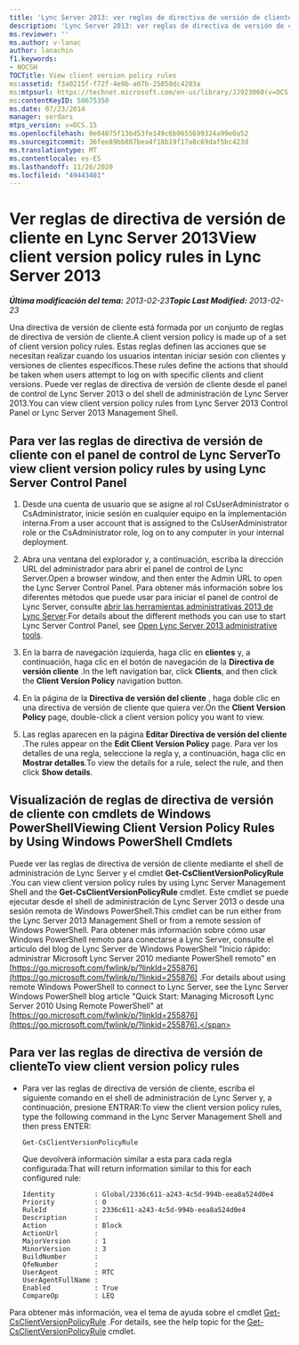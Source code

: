 ```yaml
---
title: 'Lync Server 2013: ver reglas de directiva de versión de cliente'
description: 'Lync Server 2013: ver reglas de directiva de versión de cliente.'
ms.reviewer: ''
ms.author: v-lanac
author: lanachin
f1.keywords:
- NOCSH
TOCTitle: View client version policy rules
ms:assetid: f3a0215f-f72f-4e9b-a07b-25858dc4203a
ms:mtpsurl: https://technet.microsoft.com/en-us/library/JJ923060(v=OCS.15)
ms:contentKeyID: 50675350
ms.date: 07/23/2014
manager: serdars
mtps_version: v=OCS.15
ms.openlocfilehash: 0e04075f136d53fe149c6b0655699324a99e0a52
ms.sourcegitcommit: 36fee89bb887bea4f18b19f17a8c69daf5bc423d
ms.translationtype: MT
ms.contentlocale: es-ES
ms.lasthandoff: 11/26/2020
ms.locfileid: "49443401"
---
```

# <a name="view-client-version-policy-rules-in-lync-server-2013"></a><span data-ttu-id="e6880-103">Ver reglas de directiva de versión de cliente en Lync Server 2013</span><span class="sxs-lookup"><span data-stu-id="e6880-103">View client version policy rules in Lync Server 2013</span></span>

<div data-xmlns="http://www.w3.org/1999/xhtml">

<div class="topic" data-xmlns="http://www.w3.org/1999/xhtml" data-msxsl="urn:schemas-microsoft-com:xslt" data-cs="https://msdn.microsoft.com/">

<div data-asp="https://msdn2.microsoft.com/asp">



</div>

<div id="mainSection">

<div id="mainBody"><span data-ttu-id="e6880-104">

<span> </span></span><span class="sxs-lookup"><span data-stu-id="e6880-104">

<span> </span></span></span>

<span data-ttu-id="e6880-105">_**Última modificación del tema:** 2013-02-23_</span><span class="sxs-lookup"><span data-stu-id="e6880-105">_**Topic Last Modified:** 2013-02-23_</span></span>

<span data-ttu-id="e6880-106">Una directiva de versión de cliente está formada por un conjunto de reglas de directiva de versión de cliente.</span><span class="sxs-lookup"><span data-stu-id="e6880-106">A client version policy is made up of a set of client version policy rules.</span></span> <span data-ttu-id="e6880-107">Estas reglas definen las acciones que se necesitan realizar cuando los usuarios intentan iniciar sesión con clientes y versiones de clientes específicos.</span><span class="sxs-lookup"><span data-stu-id="e6880-107">These rules define the actions that should be taken when users attempt to log on with specific clients and client versions.</span></span> <span data-ttu-id="e6880-108">Puede ver reglas de directiva de versión de cliente desde el panel de control de Lync Server 2013 o del shell de administración de Lync Server 2013.</span><span class="sxs-lookup"><span data-stu-id="e6880-108">You can view client version policy rules from Lync Server 2013 Control Panel or Lync Server 2013 Management Shell.</span></span>

<div>

## <a name="to-view-client-version-policy-rules-by-using-lync-server-control-panel"></a><span data-ttu-id="e6880-109">Para ver las reglas de directiva de versión de cliente con el panel de control de Lync Server</span><span class="sxs-lookup"><span data-stu-id="e6880-109">To view client version policy rules by using Lync Server Control Panel</span></span>

1.  <span data-ttu-id="e6880-110">Desde una cuenta de usuario que se asigne al rol CsUserAdministrator o CsAdministrator, inicie sesión en cualquier equipo en la implementación interna.</span><span class="sxs-lookup"><span data-stu-id="e6880-110">From a user account that is assigned to the CsUserAdministrator role or the CsAdministrator role, log on to any computer in your internal deployment.</span></span>

2.  <span data-ttu-id="e6880-111">Abra una ventana del explorador y, a continuación, escriba la dirección URL del administrador para abrir el panel de control de Lync Server.</span><span class="sxs-lookup"><span data-stu-id="e6880-111">Open a browser window, and then enter the Admin URL to open the Lync Server Control Panel.</span></span> <span data-ttu-id="e6880-112">Para obtener más información sobre los diferentes métodos que puede usar para iniciar el panel de control de Lync Server, consulte [abrir las herramientas administrativas 2013 de Lync Server](lync-server-2013-open-lync-server-administrative-tools.md).</span><span class="sxs-lookup"><span data-stu-id="e6880-112">For details about the different methods you can use to start Lync Server Control Panel, see [Open Lync Server 2013 administrative tools](lync-server-2013-open-lync-server-administrative-tools.md).</span></span>

3.  <span data-ttu-id="e6880-113">En la barra de navegación izquierda, haga clic en **clientes** y, a continuación, haga clic en el botón de navegación de la **Directiva de versión cliente** .</span><span class="sxs-lookup"><span data-stu-id="e6880-113">In the left navigation bar, click **Clients**, and then click the **Client Version Policy** navigation button.</span></span>

4.  <span data-ttu-id="e6880-114">En la página de la **Directiva de versión del cliente** , haga doble clic en una directiva de versión de cliente que quiera ver.</span><span class="sxs-lookup"><span data-stu-id="e6880-114">On the **Client Version Policy** page, double-click a client version policy you want to view.</span></span>

5.  <span data-ttu-id="e6880-115">Las reglas aparecen en la página **Editar Directiva de versión del cliente** .</span><span class="sxs-lookup"><span data-stu-id="e6880-115">The rules appear on the **Edit Client Version Policy** page.</span></span> <span data-ttu-id="e6880-116">Para ver los detalles de una regla, seleccione la regla y, a continuación, haga clic en **Mostrar detalles**.</span><span class="sxs-lookup"><span data-stu-id="e6880-116">To view the details for a rule, select the rule, and then click **Show details**.</span></span>

</div>

<div>

## <a name="viewing-client-version-policy-rules-by-using-windows-powershell-cmdlets"></a><span data-ttu-id="e6880-117">Visualización de reglas de directiva de versión de cliente con cmdlets de Windows PowerShell</span><span class="sxs-lookup"><span data-stu-id="e6880-117">Viewing Client Version Policy Rules by Using Windows PowerShell Cmdlets</span></span>

<span data-ttu-id="e6880-118">Puede ver las reglas de directiva de versión de cliente mediante el shell de administración de Lync Server y el cmdlet **Get-CsClientVersionPolicyRule** .</span><span class="sxs-lookup"><span data-stu-id="e6880-118">You can view client version policy rules by using Lync Server Management Shell and the **Get-CsClientVersionPolicyRule** cmdlet.</span></span> <span data-ttu-id="e6880-119">Este cmdlet se puede ejecutar desde el shell de administración de Lync Server 2013 o desde una sesión remota de Windows PowerShell.</span><span class="sxs-lookup"><span data-stu-id="e6880-119">This cmdlet can be run either from the Lync Server 2013 Management Shell or from a remote session of Windows PowerShell.</span></span> <span data-ttu-id="e6880-120">Para obtener más información sobre cómo usar Windows PowerShell remoto para conectarse a Lync Server, consulte el artículo del blog de Lync Server de Windows PowerShell "Inicio rápido: administrar Microsoft Lync Server 2010 mediante PowerShell remoto" en [https://go.microsoft.com/fwlink/p/?linkId=255876](https://go.microsoft.com/fwlink/p/?linkid=255876) .</span><span class="sxs-lookup"><span data-stu-id="e6880-120">For details about using remote Windows PowerShell to connect to Lync Server, see the Lync Server Windows PowerShell blog article "Quick Start: Managing Microsoft Lync Server 2010 Using Remote PowerShell" at [https://go.microsoft.com/fwlink/p/?linkId=255876](https://go.microsoft.com/fwlink/p/?linkid=255876).</span></span>

<div>

## <a name="to-view-client-version-policy-rules"></a><span data-ttu-id="e6880-121">Para ver las reglas de directiva de versión de cliente</span><span class="sxs-lookup"><span data-stu-id="e6880-121">To view client version policy rules</span></span>

  - <span data-ttu-id="e6880-122">Para ver las reglas de directiva de versión de cliente, escriba el siguiente comando en el shell de administración de Lync Server y, a continuación, presione ENTRAR:</span><span class="sxs-lookup"><span data-stu-id="e6880-122">To view the client version policy rules, type the following command in the Lync Server Management Shell and then press ENTER:</span></span>
    
        Get-CsClientVersionPolicyRule
    
    <span data-ttu-id="e6880-123">Que devolverá información similar a esta para cada regla configurada:</span><span class="sxs-lookup"><span data-stu-id="e6880-123">That will return information similar to this for each configured rule:</span></span>
    
        Identity          : Global/2336c611-a243-4c5d-994b-eea8a524d0e4
        Priority          : 0
        RuleId            : 2336c611-a243-4c5d-994b-eea8a524d0e4
        Description       :
        Action            : Block
        ActionUrl         :
        MajorVersion      : 1
        MinorVersion      : 3
        BuildNumber       :
        QfeNumber         :
        UserAgent         : RTC
        UserAgentFullName :
        Enabled           : True
        CompareOp         : LEQ

</div>

<span data-ttu-id="e6880-124">Para obtener más información, vea el tema de ayuda sobre el cmdlet [Get-CsClientVersionPolicyRule](https://docs.microsoft.com/powershell/module/skype/Get-CsClientVersionPolicyRule) .</span><span class="sxs-lookup"><span data-stu-id="e6880-124">For details, see the help topic for the [Get-CsClientVersionPolicyRule](https://docs.microsoft.com/powershell/module/skype/Get-CsClientVersionPolicyRule) cmdlet.</span></span>

<span data-ttu-id="e6880-125"></div>

</div>

<span> </span>

</div>

</div>

</span><span class="sxs-lookup"><span data-stu-id="e6880-125"></div>

</div>

<span> </span>

</div>

</div>

</span></span></div>

